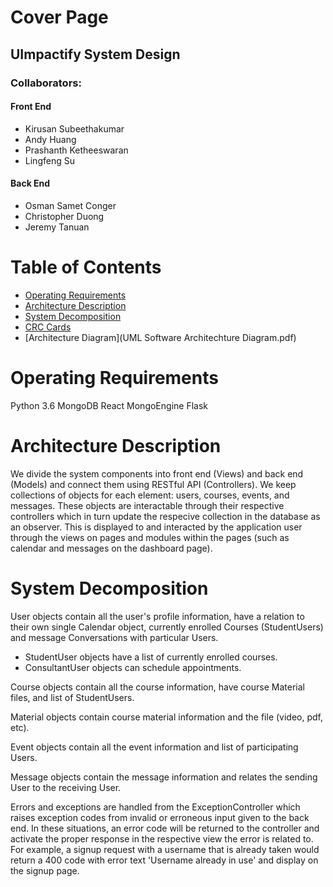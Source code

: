 # Cover Page

## **UImpactify System Design**

### Collaborators:
#### Front End
* Kirusan Subeethakumar
* Andy Huang
* Prashanth Ketheeswaran
* Lingfeng Su
#### Back End
* Osman Samet Conger
* Christopher Duong
* Jeremy Tanuan 

# Table of Contents

* [Operating Requirements](#Operating-Requirements)
* [Architecture Description](#Architecture-Description)
* [System Decomposition](#System-Decomposition)
* [CRC Cards](CRC.md)
* [Architecture Diagram](UML Software Architechture Diagram.pdf)

# Operating Requirements

Python 3.6
MongoDB
React
MongoEngine
Flask

# Architecture Description

We divide the system components into front end (Views) and back end (Models) and connect them using RESTful API (Controllers). We keep collections of objects for each element: users, courses, events, and messages. These objects are interactable through their respective controllers which in turn update the respecive collection in the database as an observer. This is displayed to and interacted by the application user through the views on pages and modules within the pages (such as calendar and messages on the dashboard page).

# System Decomposition

User objects contain all the user's profile information, have a relation to their own single Calendar object, currently enrolled Courses (StudentUsers) and message Conversations with particular Users.
* StudentUser objects have a list of currently enrolled courses.
* ConsultantUser objects can schedule appointments.

Course objects contain all the course information, have course Material files, and list of StudentUsers.

Material objects contain course material information and the file (video, pdf, etc).

Event objects contain all the event information and list of participating Users.

Message objects contain the message information and relates the sending User to the receiving User.

Errors and exceptions are handled from the ExceptionController which raises exception codes from invalid or erroneous input given to the back end. In these situations, an error code will be returned to the controller and activate the proper response in the respective view the error is related to. For example, a signup request with a username that is already taken would return a 400 code with error text 'Username already in use' and display on the signup page.
